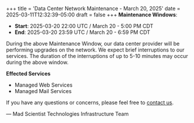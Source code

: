 +++
title = 'Data Center Network Maintenance - March 20, 2025'
date = 2025-03-11T12:32:39-05:00
draft = false
+++
**Maintenance Windows**:

* **Start**: 2025-03-20 22:00 UTC / March 20 - 5:00 PM CDT
* **End**: 2025-03-20 23:59 UTC / March 20 - 6:59 PM CDT

During the above Maintenance Window, our data center provider will be performing upgrades on the network. We expect brief interruptions to our services. The duration of the interruptions of up to 5-10 minutes may occur during the above window.

**Effected Services**

* Managed Web Services
* Managed Mail Services

If you have any questions or concerns, please feel free to [contact us](https://madscitech.com/about/contact/).

&mdash; Mad Scientist Technologies Infrastructure Team